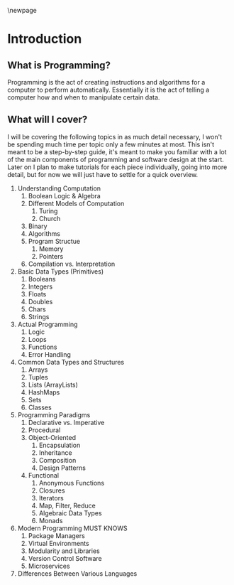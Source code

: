 \newpage

# Introduction

## What is Programming?

Programming is the act of creating instructions and algorithms for a computer to perform automatically. Essentially it is the act of telling a computer how and when to manipulate certain data.

## What will I cover?

I will be covering the following topics in as much detail necessary, I won't be spending much time per topic only a few minutes at most. This isn't meant to be a step-by-step guide, it's meant to make you familiar with a lot of the main components of programming and software design at the start. Later on I plan to make tutorials for each piece individually, going into more detail, but for now we will just have to settle for a quick overview.

1. Understanding Computation
   1. Boolean Logic & Algebra
   2. Different Models of Computation
      1. Turing
      2. Church
   3. Binary
   4. Algorithms
   5. Program Structue
      1. Memory
      2. Pointers
   6. Compilation vs. Interpretation
2. Basic Data Types (Primitives)
   1. Booleans
   2. Integers
   3. Floats
   4. Doubles
   5. Chars
   6. Strings
3. Actual Programming
   1. Logic
   2. Loops
   3. Functions
   4. Error Handling
4. Common Data Types and Structures
   1. Arrays
   2. Tuples
   3. Lists (ArrayLists)
   4. HashMaps
   5. Sets
   6. Classes
5. Programming Paradigms
   1. Declarative vs. Imperative
   2. Procedural
   3. Object-Oriented
      1. Encapsulation
      2. Inheritance
      3. Composition
      4. Design Patterns
   4. Functional
      1. Anonymous Functions
      2. Closures
      3. Iterators
      4. Map, Filter, Reduce
      5. Algebraic Data Types
      6. Monads
6. Modern Programming MUST KNOWS
   1. Package Managers
   2. Virtual Environments
   3. Modularity and Libraries
   4. Version Control Software
   5. Microservices
7. Differences Between Various Languages
